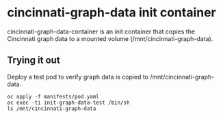 # cincinnati-graph-data init container

cincinnati-graph-data-container is an init container that copies the Cincinnati graph data to a mounted volume (/mnt/cincinnati-graph-data).

## Trying it out

Deploy a test pod to verify graph data is copied to /mnt/cincinnati-graph-data.

```
oc apply -f manifests/pod.yaml
oc exec -ti init-graph-data-test /bin/sh 
ls /mnt/cincinnati-graph-data
```


